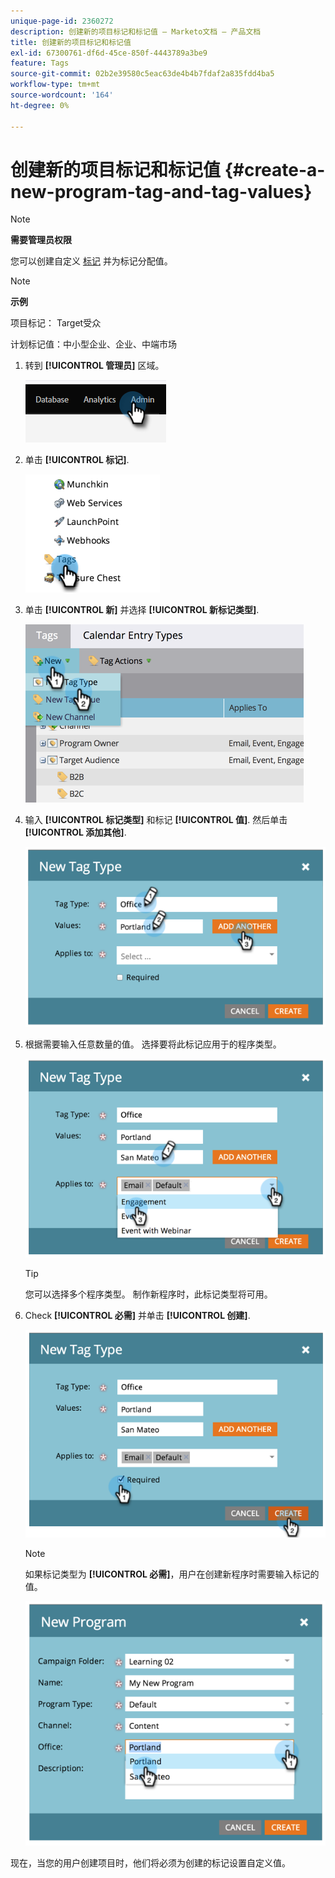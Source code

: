 ```yaml
---
unique-page-id: 2360272
description: 创建新的项目标记和标记值 — Marketo文档 — 产品文档
title: 创建新的项目标记和标记值
exl-id: 67300761-df6d-45ce-850f-4443789a3be9
feature: Tags
source-git-commit: 02b2e39580c5eac63de4b4b7fdaf2a835fdd4ba5
workflow-type: tm+mt
source-wordcount: '164'
ht-degree: 0%

---
```


# 创建新的项目标记和标记值 {#create-a-new-program-tag-and-tag-values}

>[!NOTE]
>
>**需要管理员权限**

您可以创建自定义 [标记](/help/marketo/product-docs/core-marketo-concepts/programs/working-with-programs/understanding-tags.md) 并为标记分配值。

>[!NOTE]
>
>**示例**
>
>项目标记： Target受众
>
>计划标记值：中小型企业、企业、中端市场

1. 转到 **[!UICONTROL 管理员]** 区域。

   ![](assets/create-a-new-program-tag-and-tag-values-1.png)

1. 单击 **[!UICONTROL 标记]**.

   ![](assets/create-a-new-program-tag-and-tag-values-2.png)

1. 单击 **[!UICONTROL 新]** 并选择 **[!UICONTROL 新标记类型]**.

   ![](assets/create-a-new-program-tag-and-tag-values-3.png)

1. 输入 **[!UICONTROL 标记类型]** 和标记 **[!UICONTROL 值]**. 然后单击 **[!UICONTROL 添加其他]**.

   ![](assets/create-a-new-program-tag-and-tag-values-4.png)

1. 根据需要输入任意数量的值。 选择要将此标记应用于的程序类型。

   ![](assets/create-a-new-program-tag-and-tag-values-5.png)

   >[!TIP]
   >
   >您可以选择多个程序类型。 制作新程序时，此标记类型将可用。

1. Check **[!UICONTROL 必需]** 并单击 **[!UICONTROL 创建]**.

   ![](assets/create-a-new-program-tag-and-tag-values-6.png)

   >[!NOTE]
   >
   >如果标记类型为 **[!UICONTROL 必需]**，用户在创建新程序时需要输入标记的值。

   ![](assets/create-a-new-program-tag-and-tag-values-7.png)

现在，当您的用户创建项目时，他们将必须为创建的标记设置自定义值。
